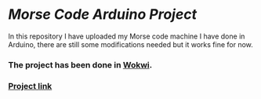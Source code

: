 # ***Morse Code Arduino Project***
In this repository I have uploaded my Morse code machine I have done in Arduino, there are still some modifications needed but it works fine for now.
### The project has been done in [Wokwi](https://wokwi.com/).
### [**Project link**](https://wokwi.com/projects/334010426810434131)